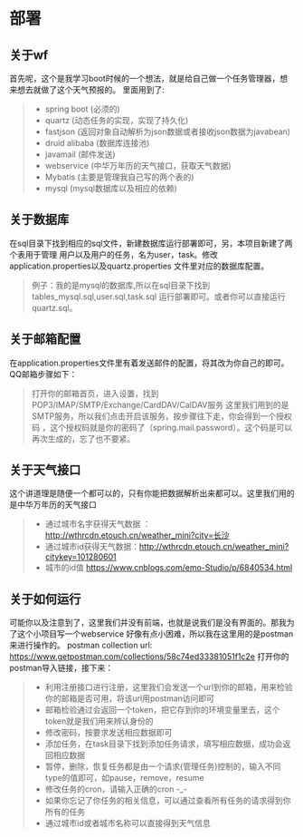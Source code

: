 # 部署

## 关于wf

首先呢，这个是我学习boot时候的一个想法，就是给自己做一个任务管理器，想来想去就做了这个天气预报的。
里面用到了:

> - spring boot (必须的)
> - quartz (动态任务的实现，实现了持久化)
> - fastjson (返回对象自动解析为json数据或者接收json数据为javabean)
> - druid alibaba (数据库连接池)
> - javamail (邮件发送)
> - webservice (中华万年历的天气接口，获取天气数据)
> - Mybatis (主要是管理我自己写的两个表的)
> - mysql (mysql数据库以及相应的依赖)

## 关于数据库

在sql目录下找到相应的sql文件，新建数据库运行部署即可，另，本项目新建了两个表用于管理
用户以及用户的任务，名为user，task。修改application.properties以及quartz.properties
文件里对应的数据库配置。

> 例子：我的是mysql的数据库,所以在sql目录下找到tables_mysql.sql,user.sql,task.sql
> 运行部署即可。或者你可以直接运行quartz.sql。

## 关于邮箱配置

在application.properties文件里有着发送邮件的配置，将其改为你自己的即可。
QQ邮箱步骤如下：

> 打开你的邮箱首页，进入设置，找到POP3/IMAP/SMTP/Exchange/CardDAV/CalDAV服务
> 这里我们用到的是SMTP服务，所以我们点击开启该服务，按步骤往下走，你会得到一个授权码
> ，这个授权码就是你的密码了（spring.mail.password）。这个码是可以再次生成的，忘了也不要紧。

## 关于天气接口

这个讲道理是随便一个都可以的，只有你能把数据解析出来都可以。这里我们用的是中华万年历的天气接口

> - 通过城市名字获得天气数据 ：http://wthrcdn.etouch.cn/weather_mini?city=长沙
> - 通过城市id获得天气数据：http://wthrcdn.etouch.cn/weather_mini?citykey=101280601
> - 城市的id值 https://www.cnblogs.com/emo-Studio/p/6840534.html

## 关于如何运行

可能你以及注意到了，这里我们并没有前端，也就是说我们是没有界面的。那我为了这个小项目写一个webservice
好像有点小困难，所以我在这里用的是postman来进行操作的。
postman collection url: https://www.getpostman.com/collections/58c74ed33381051f1c2e
打开你的postman导入链接，接下来：

> - 利用注册接口进行注册，这里我们会发送一个url到你的邮箱，用来检验你的邮箱是否可用，将该url用postman访问即可
> - 邮箱检验通过会返回一个token，把它存到你的环境变量里去，这个token就是我们用来辨认身份的
> - 修改密码，按要求发送相应数据即可
> - 添加任务，在task目录下找到添加任务请求，填写相应数据，成功会返回相应数据
> - 暂停，删除，恢复任务都是由一个请求(管理任务)控制的，输入不同type的值即可，如pause，remove，resume
> - 修改任务的cron，请输入正确的cron  -_-
> - 如果你忘记了你任务的相关信息，可以通过查看所有任务的请求得到你所有的任务
> - 通过城市id或者城市名称可以直接得到天气信息